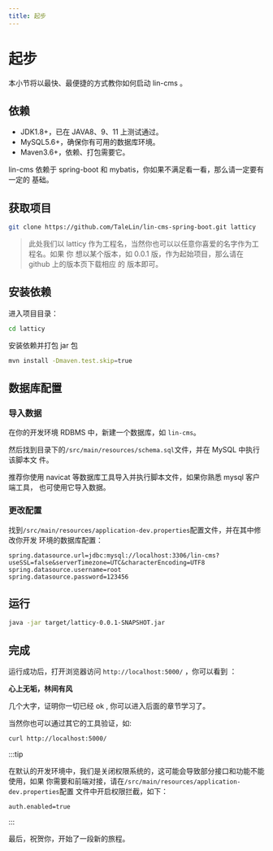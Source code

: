 ```yaml
---
title: 起步
---
```


# 起步

本小节将以最快、最便捷的方式教你如何启动 lin-cms 。

## 依赖

- JDK1.8+，已在 JAVA8、9、11 上测试通过。
- MySQL5.6+，确保你有可用的数据库环境。
- Maven3.6+，依赖、打包需要它。

lin-cms 依赖于 spring-boot 和 mybatis，你如果不满足看一看，那么请一定要有一定的
基础。

## 获取项目

```bash
git clone https://github.com/TaleLin/lin-cms-spring-boot.git latticy
```

> 此处我们以 latticy 作为工程名，当然你也可以以任意你喜爱的名字作为工程名。如果 你
> 想以某个版本，如 0.0.1 版，作为起始项目，那么请在 github 上的版本页下载相应 的
> 版本即可。

## 安装依赖

进入项目目录：

```bash
cd latticy
```

安装依赖并打包 jar 包

```bash
mvn install -Dmaven.test.skip=true
```

## 数据库配置

### 导入数据

在你的开发环境 RDBMS 中，新建一个数据库，如 `lin-cms`。

然后找到目录下的`/src/main/resources/schema.sql`文件，并在 MySQL 中执行该脚本文
件。

推荐你使用 navicat 等数据库工具导入并执行脚本文件，如果你熟悉 mysql 客户端工具，
也可使用它导入数据。

### 更改配置

找到`/src/main/resources/application-dev.properties`配置文件，并在其中修改你开发
环境的数据库配置：

```properties
spring.datasource.url=jdbc:mysql://localhost:3306/lin-cms?useSSL=false&serverTimezone=UTC&characterEncoding=UTF8
spring.datasource.username=root
spring.datasource.password=123456
```

## 运行

```bash
java -jar target/latticy-0.0.1-SNAPSHOT.jar
```

## 完成

运行成功后，打开浏览器访问 `http://localhost:5000/` ，你可以看到 ：

**心上无垢，林间有风**

几个大字，证明你一切已经 ok , 你可以进入后面的章节学习了。

当然你也可以通过其它的工具验证，如:

```bash
curl http://localhost:5000/
```

:::tip

在默认的开发环境中，我们是关闭权限系统的，这可能会导致部分接口和功能不能使用，如果
你需要和前端对接，请在`/src/main/resources/application-dev.properties`配置
文件中开启权限拦截，如下：

```properties
auth.enabled=true
```

:::

最后，祝贺你，开始了一段新的旅程。

<RightMenu />

